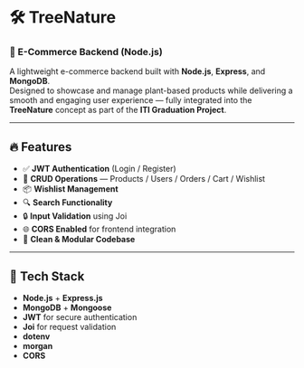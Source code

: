 # 🛠️ TreeNature

### 🛒 E-Commerce Backend (Node.js)

A lightweight e-commerce backend built with **Node.js**, **Express**, and **MongoDB**.  
Designed to showcase and manage plant-based products while delivering a smooth and engaging user experience — fully integrated into the **TreeNature** concept as part of the **ITI Graduation Project**.

---

## 🔥 Features

- ✅ **JWT Authentication** (Login / Register)
- 🧾 **CRUD Operations** — Products / Users / Orders / Cart / Wishlist
- 📦 **Wishlist Management**
- 🔍 **Search Functionality**
- 🔒 **Input Validation** using Joi
- 🌐 **CORS Enabled** for frontend integration
- 📜 **Clean & Modular Codebase**

---

## 🧰 Tech Stack

- **Node.js** + **Express.js**
- **MongoDB** + **Mongoose**
- **JWT** for secure authentication
- **Joi** for request validation
- **dotenv**
- **morgan**
- **CORS**
